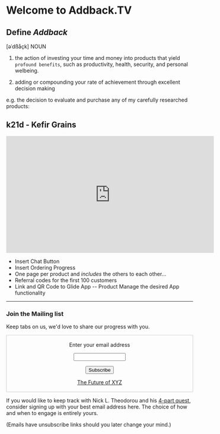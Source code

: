 
# Welcome to Addback.TV

## Define _Addback_ 

[əˈdßåçk] NOUN
1. the action of investing your time and money into products that yield `profound benefits`, such as productivity, health, security, and personal welbeing.

2. adding or compounding your rate of achievement through excellent decision making


e.g. the decision to evaluate and purchase any of my carefully researched products:


## k21d - Kefir Grains

<iframe width="560" height="315" src="https://www.youtube-nocookie.com/embed/yqy48_BbuSY" frameborder="0" allow="accelerometer; autoplay; encrypted-media; gyroscope; picture-in-picture" allowfullscreen></iframe>

- Insert Chat Button
- Insert Ordering Progress
- One page per product and _includes_ the others to each other...
- Referral codes for the first 100 customers
- Link and QR Code to Glide App -- Product Manage the desired App functionality
















* * *

### Join the Mailing list

Keep tabs on us, we'd love to share our progress with you.

<form style="border:1px solid #ccc;padding:3px;text-align:center;" action="https://tinyletter.com/nickth" method="post" target="popupwindow" onsubmit="window.open('https://tinyletter.com/nickth', 'popupwindow', 'scrollbars=yes,width=800,height=600');return true"><p><label for="tlemail">Enter your email address</label></p><p><input type="text" style="width:140px" name="email" id="tlemail" /></p><input type="hidden" value="1" name="embed"/><input type="submit" value="Subscribe" /><p><a href="https://tinyletter.com/nickth" target="_blank">The Future of XYZ</a></p></form>

If you would like to keep track with Nick L. Theodorou and his [4-part quest](https://nikipedia.xyz/#aims), consider signing up with your best email address here. The choice of how and when to engage is entirely yours.

(Emails have unsubscribe links should you later change your mind.)

<!-- Sort out a Plugin for lowercase to Upper case  URL redirects (or vice versa would be the common standard)

https://github.com/jekyll/jekyll-redirect-from -->
